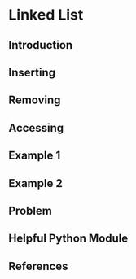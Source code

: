 # Linked List

## Introduction

## Inserting

## Removing

## Accessing

## Example 1

## Example 2

## Problem

## Helpful Python Module

## References
